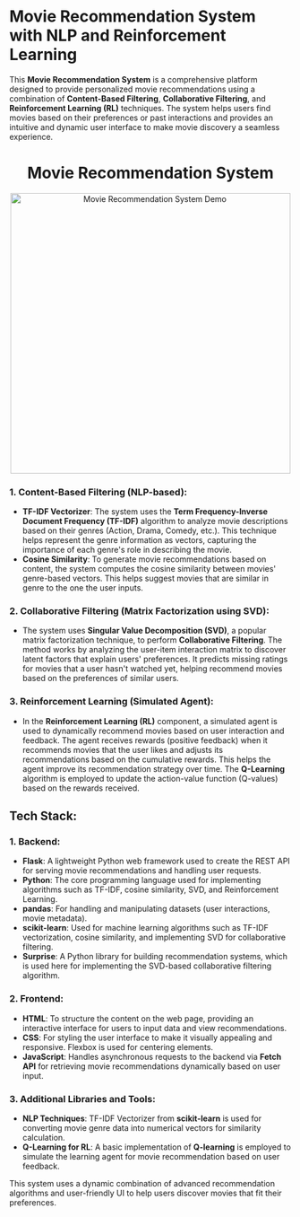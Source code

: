 # Movie Recommendation System with NLP and Reinforcement Learning

This **Movie Recommendation System** is a comprehensive platform designed to provide personalized movie recommendations using a combination of **Content-Based Filtering**, **Collaborative Filtering**, and **Reinforcement Learning (RL)** techniques. The system helps users find movies based on their preferences or past interactions and provides an intuitive and dynamic user interface to make movie discovery a seamless experience.
<h1 align="center">Movie Recommendation System</h1>

<p align="center">
  <img src="https://github.com/user-attachments/assets/e0d29c8f-dfb2-4a1d-8d38-bfbefc2e215a" alt="Movie Recommendation System Demo" height = 500px >
</p>

### 1. Content-Based Filtering (NLP-based):
- **TF-IDF Vectorizer**: The system uses the **Term Frequency-Inverse Document Frequency (TF-IDF)** algorithm to analyze movie descriptions based on their genres (Action, Drama, Comedy, etc.). This technique helps represent the genre information as vectors, capturing the importance of each genre's role in describing the movie.
- **Cosine Similarity**: To generate movie recommendations based on content, the system computes the cosine similarity between movies' genre-based vectors. This helps suggest movies that are similar in genre to the one the user inputs.

### 2. Collaborative Filtering (Matrix Factorization using SVD):
- The system uses **Singular Value Decomposition (SVD)**, a popular matrix factorization technique, to perform **Collaborative Filtering**. The method works by analyzing the user-item interaction matrix to discover latent factors that explain users' preferences. It predicts missing ratings for movies that a user hasn't watched yet, helping recommend movies based on the preferences of similar users.

### 3. Reinforcement Learning (Simulated Agent):
- In the **Reinforcement Learning (RL)** component, a simulated agent is used to dynamically recommend movies based on user interaction and feedback. The agent receives rewards (positive feedback) when it recommends movies that the user likes and adjusts its recommendations based on the cumulative rewards. This helps the agent improve its recommendation strategy over time. The **Q-Learning** algorithm is employed to update the action-value function (Q-values) based on the rewards received.

## Tech Stack:

### 1. Backend:
- **Flask**: A lightweight Python web framework used to create the REST API for serving movie recommendations and handling user requests.
- **Python**: The core programming language used for implementing algorithms such as TF-IDF, cosine similarity, SVD, and Reinforcement Learning.
- **pandas**: For handling and manipulating datasets (user interactions, movie metadata).
- **scikit-learn**: Used for machine learning algorithms such as TF-IDF vectorization, cosine similarity, and implementing SVD for collaborative filtering.
- **Surprise**: A Python library for building recommendation systems, which is used here for implementing the SVD-based collaborative filtering algorithm.

### 2. Frontend:
- **HTML**: To structure the content on the web page, providing an interactive interface for users to input data and view recommendations.
- **CSS**: For styling the user interface to make it visually appealing and responsive. Flexbox is used for centering elements.
- **JavaScript**: Handles asynchronous requests to the backend via **Fetch API** for retrieving movie recommendations dynamically based on user input.

### 3. Additional Libraries and Tools:
- **NLP Techniques**: TF-IDF Vectorizer from **scikit-learn** is used for converting movie genre data into numerical vectors for similarity calculation.
- **Q-Learning for RL**: A basic implementation of **Q-learning** is employed to simulate the learning agent for movie recommendation based on user feedback.

This system uses a dynamic combination of advanced recommendation algorithms and user-friendly UI to help users discover movies that fit their preferences.
